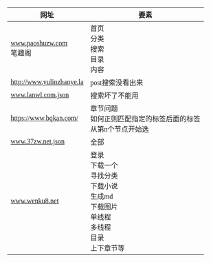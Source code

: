 <font face="SimSun" size=3>


网址 | 要素
---|---
www.paoshuzw.com <br> 笔趣阁 | 首页 <br> 分类 <br> 搜索 <br> 目录 <br> 内容
http://www.yulinzhanye.la | post搜索没看出来
www.lanwl.com.json | 搜索坏了不能用
https://www.bqkan.com/ | 章节问题 <br> 如何正则匹配指定的标签后面的标签 <br> 从第n个节点开始选
www.37zw.net.json | 全部
www.wenku8.net | 登录 <br> 下载一个 <br> 寻找分类 <br> 下载小说 <br> 生成md <br> 下载图片 <br> 单线程 <br> 多线程 <br> 目录 <br> 上下章节等

</font>